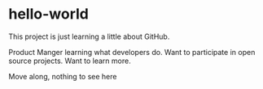 # hello-world

This project is just learning a little about GitHub.

Product Manger learning what developers do.  Want to participate in open source
projects.  Want to learn more.

Move along, nothing to see here
